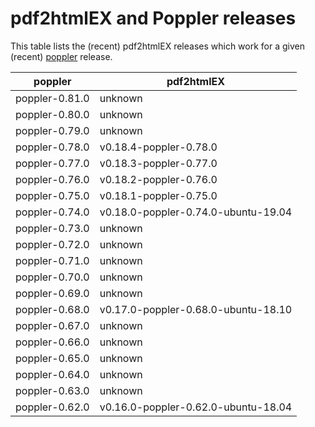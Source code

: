 # pdf2htmlEX and Poppler releases

This table lists the (recent) pdf2htmlEX releases which work for a given
(recent) [poppler](https://poppler.freedesktop.org/) release.

|     poppler    | pdf2htmlEX |
|----------------|------------|
| poppler-0.81.0 | unknown |
| poppler-0.80.0 | unknown |
| poppler-0.79.0 | unknown |
| poppler-0.78.0 | v0.18.4-poppler-0.78.0 |
| poppler-0.77.0 | v0.18.3-poppler-0.77.0 |
| poppler-0.76.0 | v0.18.2-poppler-0.76.0 |
| poppler-0.75.0 | v0.18.1-poppler-0.75.0 |
| poppler-0.74.0 | v0.18.0-poppler-0.74.0-ubuntu-19.04 |
| poppler-0.73.0 | unknown |
| poppler-0.72.0 | unknown |
| poppler-0.71.0 | unknown |
| poppler-0.70.0 | unknown |
| poppler-0.69.0 | unknown |
| poppler-0.68.0 | v0.17.0-poppler-0.68.0-ubuntu-18.10 |
| poppler-0.67.0 | unknown |
| poppler-0.66.0 | unknown |
| poppler-0.65.0 | unknown |
| poppler-0.64.0 | unknown |
| poppler-0.63.0 | unknown |
| poppler-0.62.0 | v0.16.0-poppler-0.62.0-ubuntu-18.04 |


